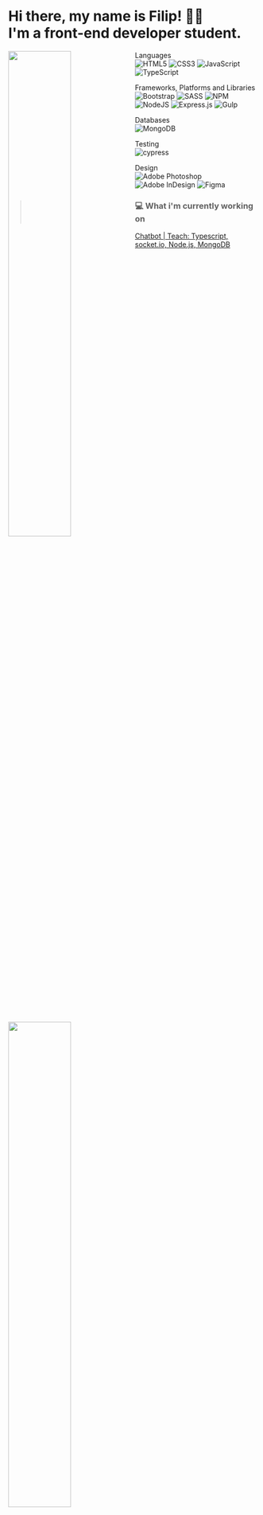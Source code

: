 # Hi there, my name is Filip! 👋🏼 <br> I'm a front-end developer student.

<img align="left" width="50%" src="https://github-readme-stats.vercel.app/api?username=filipwieselgren&show_icons=true&theme=dark" />
<img align="left" width="50%" src="https://github-readme-stats.vercel.app/api/top-langs/?username=filipwieselgren&langs_count=12&layout=compact)](https://github.com/anuraghazra/github-readme-stats" />



Languages <br>
![HTML5](https://img.shields.io/badge/html5-%23E34F26.svg?style=for-the-badge&logo=html5&logoColor=white)
![CSS3](https://img.shields.io/badge/css3-%231572B6.svg?style=for-the-badge&logo=css3&logoColor=white)
![JavaScript](https://img.shields.io/badge/javascript-%23323330.svg?style=for-the-badge&logo=javascript&logoColor=%23F7DF1E)
![TypeScript](https://img.shields.io/badge/typescript-%23007ACC.svg?style=for-the-badge&logo=typescript&logoColor=white)

Frameworks, Platforms and Libraries <br>
![Bootstrap](https://img.shields.io/badge/bootstrap-%23563D7C.svg?style=for-the-badge&logo=bootstrap&logoColor=white)
![SASS](https://img.shields.io/badge/SASS-hotpink.svg?style=for-the-badge&logo=SASS&logoColor=white)
![NPM](https://img.shields.io/badge/NPM-%23000000.svg?style=for-the-badge&logo=npm&logoColor=white)
![NodeJS](https://img.shields.io/badge/node.js-6DA55F?style=for-the-badge&logo=node.js&logoColor=white)
![Express.js](https://img.shields.io/badge/express.js-%23404d59.svg?style=for-the-badge&logo=express&logoColor=%2361DAFB)
![Gulp](https://img.shields.io/badge/GULP-%23CF4647.svg?style=for-the-badge&logo=gulp&logoColor=white)

Databases<br>
![MongoDB](https://img.shields.io/badge/MongoDB-%234ea94b.svg?style=for-the-badge&logo=mongodb&logoColor=white)

Testing<br>
![cypress](https://img.shields.io/badge/-cypress-%23E5E5E5?style=for-the-badge&logo=cypress&logoColor=058a5e)

Design<br>
![Adobe Photoshop](https://img.shields.io/badge/adobe%20photoshop-%2331A8FF.svg?style=for-the-badge&logo=adobe%20photoshop&logoColor=white)
![Adobe InDesign](https://img.shields.io/badge/Adobe%20InDesign-49021F?style=for-the-badge&logo=adobeindesign&logoColor=white)
![Figma](https://img.shields.io/badge/figma-%23F24E1E.svg?style=for-the-badge&logo=figma&logoColor=white)

> ### 💻 What i'm currently working on
<a href="https://github.com/filipwieselgren/chatbot" > Chatbot | Teach: Typescript, socket.io, Node.js, MongoDB </a>


